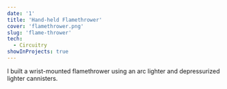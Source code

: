 ```yaml
---
date: '1'
title: 'Hand-held Flamethrower'
cover: 'flamethrower.png'
slug: 'flame-thrower'
tech:
  - Circuitry
showInProjects: true
---
```


I built a wrist-mounted flamethrower using an arc lighter and depressurized lighter cannisters. 
